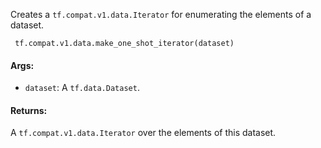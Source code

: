 Creates a `tf.compat.v1.data.Iterator` for enumerating the elements of a dataset.

```
 tf.compat.v1.data.make_one_shot_iterator(dataset)
```
#### Args:
- `dataset`: A `tf.data.Dataset`.
#### Returns:
A `tf.compat.v1.data.Iterator` over the elements of this dataset.
